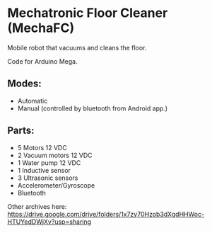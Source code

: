 # Mechatronic Floor Cleaner (MechaFC)

Mobile robot that vacuums and cleans the floor.

Code for Arduino Mega.

## Modes:
- Automatic
- Manual (controlled by bluetooth from Android app.)

## Parts:
- 5 Motors 12 VDC
- 2 Vacuum motors 12 VDC
- 1 Water pump 12 VDC
- 1 Inductive sensor
- 3 Ultrasonic sensors
- Accelerometer/Gyroscope
- Bluetooth

Other archives here:
https://drive.google.com/drive/folders/1x7zy70Hzob3dXgdHHWoc-HTUYedDWjXv?usp=sharing